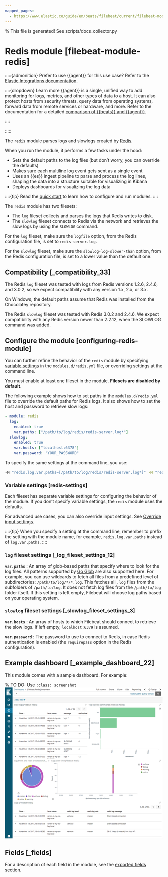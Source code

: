 ```yaml
---
mapped_pages:
  - https://www.elastic.co/guide/en/beats/filebeat/current/filebeat-module-redis.html
---
```


% This file is generated! See scripts/docs_collector.py

# Redis module [filebeat-module-redis]

:::::{admonition} Prefer to use {{agent}} for this use case?
Refer to the [Elastic Integrations documentation](integration-docs://reference/redis/index.md).

::::{dropdown} Learn more
{{agent}} is a single, unified way to add monitoring for logs, metrics, and other types of data to a host. It can also protect hosts from security threats, query data from operating systems, forward data from remote services or hardware, and more. Refer to the documentation for a detailed [comparison of {{beats}} and {{agent}}](docs-content://reference/fleet/index.md).

::::


:::::


The `redis` module parses logs and slowlogs created by [Redis](https://redis.io/).

When you run the module, it performs a few tasks under the hood:

* Sets the default paths to the log files (but don’t worry, you can override the defaults)
* Makes sure each multiline log event gets sent as a single event
* Uses an {{es}} ingest pipeline to parse and process the log lines, shaping the data into a structure suitable for visualizing in Kibana
* Deploys dashboards for visualizing the log data

::::{tip}
Read the [quick start](/reference/filebeat/filebeat-installation-configuration.md) to learn how to configure and run modules.
::::


The `redis` module has two filesets:

* The `log` fileset collects and parses the logs that Redis writes to disk.
* The `slowlog` fileset connects to Redis via the network and retrieves the slow logs by using the `SLOWLOG` command.

For the `log` fileset, make sure the `logfile` option, from the Redis configuration file, is set to `redis-server.log`.

For the `slowlog` fileset, make sure the `slowlog-log-slower-than` option, from the Redis configuration file, is set to a lower value than the default one.


## Compatibility [_compatibility_33]

The Redis `log` fileset was tested with logs from Redis versions 1.2.6, 2.4.6, and 3.0.2, so we expect compatibility with any version 1.x, 2.x, or 3.x.

On Windows, the default paths assume that Redis was installed from the Chocolatey repository.

The Redis `slowlog` fileset was tested with Redis 3.0.2 and 2.4.6. We expect compatibility with any Redis version newer than 2.2.12, when the SLOWLOG command was added.


## Configure the module [configuring-redis-module]

You can further refine the behavior of the `redis` module by specifying [variable settings](#redis-settings) in the `modules.d/redis.yml` file, or overriding settings at the command line.

You must enable at least one fileset in the module. **Filesets are disabled by default.**

The following example shows how to set paths in the `modules.d/redis.yml` file to override the default paths for Redis logs. It also shows how to set the host and password to retrieve slow logs:

```yaml
- module: redis
  log:
    enabled: true
    var.paths: ["/path/to/log/redis/redis-server.log*"]
  slowlog:
    enabled: true
    var.hosts: ["localhost:6378"]
    var.password: "YOUR_PASSWORD"
```

To specify the same settings at the command line, you use:

```sh
-M "redis.log.var.paths=[/path/to/log/redis/redis-server.log*]" -M "redis.slowlog.var.hosts=[localhost:6378]" -M "redis.slowlog.var.password=[YOUR_PASSWORD]"
```


### Variable settings [redis-settings]

Each fileset has separate variable settings for configuring the behavior of the module. If you don’t specify variable settings, the `redis` module uses the defaults.

For advanced use cases, you can also override input settings. See [Override input settings](/reference/filebeat/advanced-settings.md).

::::{tip}
When you specify a setting at the command line, remember to prefix the setting with the module name, for example, `redis.log.var.paths` instead of `log.var.paths`.
::::



### `log` fileset settings [_log_fileset_settings_12]

**`var.paths`**
:   An array of glob-based paths that specify where to look for the log files. All patterns supported by [Go Glob](https://golang.org/pkg/path/filepath/#Glob) are also supported here. For example, you can use wildcards to fetch all files from a predefined level of subdirectories: `/path/to/log/*/*.log`. This fetches all `.log` files from the subfolders of `/path/to/log`. It does not fetch log files from the `/path/to/log` folder itself. If this setting is left empty, Filebeat will choose log paths based on your operating system.


### `slowlog` fileset settings [_slowlog_fileset_settings_3]

**`var.hosts`**
:   An array of hosts to which Filebeat should connect to retrieve the slow logs. If left empty, `localhost:6379` is assumed.

**`var.password`**
:   The password to use to connect to Redis, in case Redis authentication is enabled (the `requirepass` option in the Redis configuration).


## Example dashboard [_example_dashboard_22]

This module comes with a sample dashboard. For example:

% TO DO: Use `:class: screenshot`
![kibana redis](images/kibana-redis.png)

## Fields [_fields]

For a description of each field in the module, see the [exported fields](/reference/filebeat/exported-fields-redis.md) section.

